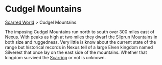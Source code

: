 # Cudgel Mountains 
[Scarred World](./scarred-world.md) > Cudgel Mountains

The imposing Cudgel Mountains run north to south over 300 miles east of [Nexus](./city.md). With peaks as high at two miles they dwarf the [Sliprun Mountains](./sliprun-mountains.md) in both size and ruggedness. Very little is know about the current state of the range but historical records in Nexus tell of a large Elven kingdom named Silverest that once lay on the east side of the mountains. Whether that kingdom survived the [Scarring](./scarred-world.md) or not is unknown.
